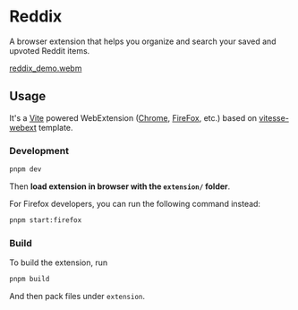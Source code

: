 # Reddix

A browser extension that helps you organize and search your saved and upvoted Reddit items.

[reddix_demo.webm](https://github.com/flytaly/reddix-extension/assets/1577569/36e08b0d-77a3-47a5-8c3d-df3f929ddfc7)


## Usage

It's a [Vite](https://vitejs.dev/) powered WebExtension ([Chrome](https://developer.chrome.com/docs/extensions/reference/), [FireFox](https://addons.mozilla.org/en-US/developers/), etc.) based on [vitesse-webext](https://github.com/antfu/vitesse-webext) template.

### Development

```bash
pnpm dev
```

Then **load extension in browser with the `extension/` folder**.

For Firefox developers, you can run the following command instead:

```bash
pnpm start:firefox
```

### Build

To build the extension, run

```bash
pnpm build
```

And then pack files under `extension`.
